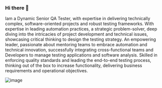 ### Hi there 👋

Iam a  Dynamic Senior QA Tester, with expertise in delivering technically complex, software-oriented projects and robust testing frameworks. With expertise in leading automation practices, a strategic problem-solver, deep diving into the intricacies of project development and technical issues, showcasing critical thinking to design the testing strategy. An empowering leader, passionate about mentoring teams to embrace automation and technical innovation, successfully integrating cross-functional teams and Developers to manage testing applications and software analysis. Skilled in enforcing quality standards and leading the end-to-end testing process, thinking out of the box to increase functionality, delivering business requirements and operational objectives.

![image](https://github.com/jmadhavi2708/jmadhavi2708/assets/36148193/2fabd8a0-61ab-429d-9425-277d01a0b634)




<!--
**jmadhavi2708/jmadhavi2708** is a ✨ _special_ ✨ repository because its `README.md` (this file) appears on your GitHub profile.

Here are some ideas to get you started:

- 🔭 I’m currently working on ...
- 🌱 I’m currently learning ...
- 👯 I’m looking to collaborate on ...
- 🤔 I’m looking for help with ...
- 💬 Ask me about ...
- 📫 How to reach me: ...
- 😄 Pronouns: ...
- ⚡ Fun fact: ...
-->
